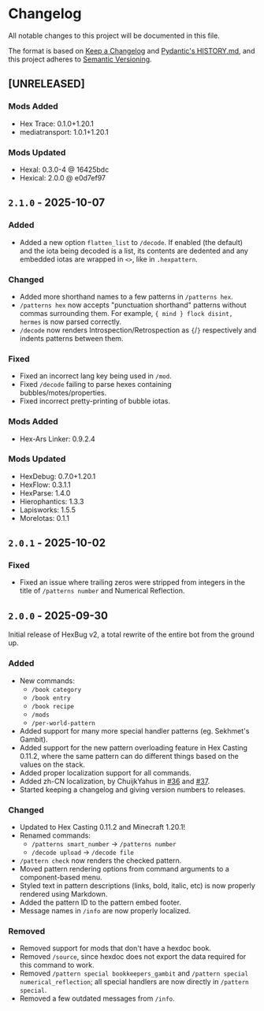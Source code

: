 # Changelog

All notable changes to this project will be documented in this file.

The format is based on [Keep a Changelog](https://keepachangelog.com/en/1.1.0/) and [Pydantic's HISTORY.md](https://github.com/pydantic/pydantic/blob/main/HISTORY.md), and this project adheres to [Semantic Versioning](https://semver.org/spec/v2.0.0.html).

## [UNRELEASED]

### Mods Added

- Hex Trace: 0.1.0+1.20.1
- mediatransport: 1.0.1+1.20.1

### Mods Updated

- Hexal: 0.3.0-4 @ 16425bdc
- Hexical: 2.0.0 @ e0d7ef97

## `2.1.0` - 2025-10-07

### Added

- Added a new option `flatten_list` to `/decode`. If enabled (the default) and the iota being decoded is a list, its contents are dedented and any embedded iotas are wrapped in `<>`, like in `.hexpattern`.

### Changed

- Added more shorthand names to a few patterns in `/patterns hex`.
- `/patterns hex` now accepts "punctuation shorthand" patterns without commas surrounding them. For example, `{ mind } flock disint, hermes` is now parsed correctly.
- `/decode` now renders Introspection/Retrospection as `{`/`}` respectively and indents patterns between them.

### Fixed

- Fixed an incorrect lang key being used in `/mod`.
- Fixed `/decode` failing to parse hexes containing bubbles/motes/properties.
- Fixed incorrect pretty-printing of bubble iotas.

### Mods Added

- Hex-Ars Linker: 0.9.2.4

### Mods Updated

- HexDebug: 0.7.0+1.20.1
- HexFlow: 0.3.1.1
- HexParse: 1.4.0
- Hierophantics: 1.3.3
- Lapisworks: 1.5.5
- MoreIotas: 0.1.1

## `2.0.1` - 2025-10-02

### Fixed

- Fixed an issue where trailing zeros were stripped from integers in the title of `/patterns number` and Numerical Reflection.

## `2.0.0` - 2025-09-30

Initial release of HexBug v2, a total rewrite of the entire bot from the ground up.

### Added

- New commands:
  - `/book category`
  - `/book entry`
  - `/book recipe`
  - `/mods`
  - `/per-world-pattern`
- Added support for many more special handler patterns (eg. Sekhmet's Gambit).
- Added support for the new pattern overloading feature in Hex Casting 0.11.2, where the same pattern can do different things based on the values on the stack.
- Added proper localization support for all commands.
- Added zh-CN localization, by ChuijkYahus in [#36](https://github.com/object-Object/HexBug/pull/36) and [#37](https://github.com/object-Object/HexBug/pull/37).
- Started keeping a changelog and giving version numbers to releases.

### Changed

- Updated to Hex Casting 0.11.2 and Minecraft 1.20.1!
- Renamed commands:
  - `/patterns smart_number` -> `/patterns number`
  - `/decode upload` -> `/decode file`
- `/pattern check` now renders the checked pattern.
- Moved pattern rendering options from command arguments to a component-based menu.
- Styled text in pattern descriptions (links, bold, italic, etc) is now properly rendered using Markdown.
- Added the pattern ID to the pattern embed footer.
- Message names in `/info` are now properly localized.

### Removed

- Removed support for mods that don't have a hexdoc book.
- Removed `/source`, since hexdoc does not export the data required for this command to work.
- Removed `/pattern special bookkeepers_gambit` and `/pattern special numerical_reflection`; all special handlers are now directly in `/pattern special`.
- Removed a few outdated messages from `/info`.
